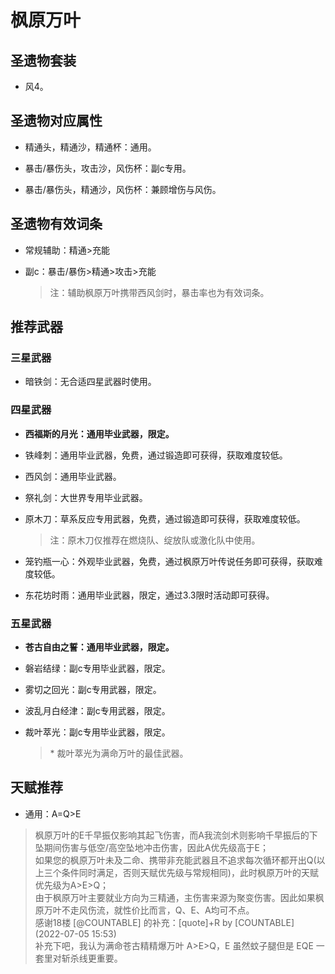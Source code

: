 # 枫原万叶

## 圣遗物套装  

- 风4。  

## 圣遗物对应属性  

- 精通头，精通沙，精通杯：通用。  

- 暴击/暴伤头，攻击沙，风伤杯：副c专用。  

- 暴击/暴伤头，精通沙，风伤杯：兼顾增伤与风伤。  

## 圣遗物有效词条  

- 常规辅助：精通>充能  

- 副c：暴击/暴伤>精通>攻击>充能  

  > 注：辅助枫原万叶携带西风剑时，暴击率也为有效词条。  

## 推荐武器  

### 三星武器  

- 暗铁剑：无合适四星武器时使用。  

### 四星武器  

- **西福斯的月光：通用毕业武器，限定。**
- 铁峰刺：通用毕业武器，免费，通过锻造即可获得，获取难度较低。  

- 西风剑：通用毕业武器。  

- 祭礼剑：大世界专用毕业武器。  

- 原木刀：草系反应专用武器，免费，通过锻造即可获得，获取难度较低。  

  > 注：原木刀仅推荐在燃烧队、绽放队或激化队中使用。  

- 笼钓瓶一心：外观毕业武器，免费，通过枫原万叶传说任务即可获得，获取难度较低。  

- 东花坊时雨：通用毕业武器，限定，通过3.3限时活动即可获得。  

### 五星武器  

- **苍古自由之誓：通用毕业武器，限定。**

- 磐岩结绿：副c专用毕业武器，限定。  

- 雾切之回光：副c专用武器，限定。  

- 波乱月白经津：副c专用武器，限定。  

- 裁叶萃光：副c专用毕业武器，限定。  

  > \* 裁叶萃光为满命万叶的最佳武器。

## 天赋推荐  

- 通用：A=Q>E  

> 枫原万叶的E千早振仅影响其起飞伤害，而A我流剑术则影响千早振后的下坠期间伤害与低空/高空坠地冲击伤害，因此A优先级高于E；  
> 如果您的枫原万叶未及二命、携带非充能武器且不追求每次循环都开出Q(以上三个条件同时满足，否则天赋优先级与常规相同)，此时枫原万叶的天赋优先级为A>E>Q；  
> 由于枫原万叶主要就业方向为三精通，主伤害来源为聚变伤害。因此如果枫原万叶不走风伤流，就性价比而言，Q、E、A均可不点。  
> 感谢18楼 [@COUNTABLE] 的补充：[quote]+R by [COUNTABLE] (2022-07-05 15:53)  
> 补充下吧，我认为满命苍古精精爆万叶 A>E>Q，E 虽然蚊子腿但是 EQE 一套里对斩杀线更重要。  
